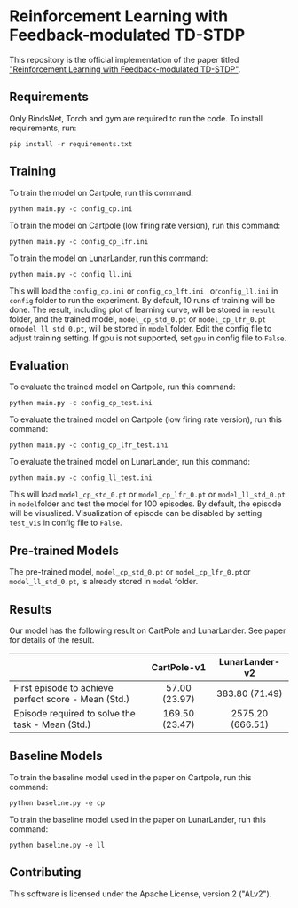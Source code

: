 # Reinforcement Learning with Feedback-modulated TD-STDP

This repository is the official implementation of the paper titled ["Reinforcement Learning with Feedback-modulated TD-STDP"](https://arxiv.org/abs/2008.13044).

## Requirements

Only BindsNet, Torch and gym are required to run the code.  To install requirements, run:

```setup
pip install -r requirements.txt
```

## Training

To train the model on Cartpole, run this command:

```train
python main.py -c config_cp.ini
```

To train the model on Cartpole (low firing rate version), run this command:

```
python main.py -c config_cp_lfr.ini
```

To train the model on LunarLander, run this command:

```
python main.py -c config_ll.ini
```

This will load the `config_cp.ini` or `config_cp_lft.ini ` or`config_ll.ini` in `config` folder to run the experiment. By default, 10 runs of training will be done. The result, including plot of learning curve, will be stored in `result` folder, and the trained model, `model_cp_std_0.pt` or `model_cp_lfr_0.pt` or`model_ll_std_0.pt`, will be stored in `model` folder. Edit the config file to adjust training setting. If gpu is not supported, set `gpu` in config file to `False`.

## Evaluation

To evaluate the trained model on Cartpole, run this command:

```eval
python main.py -c config_cp_test.ini
```

To evaluate the trained model on Cartpole (low firing rate version), run this command:

```
python main.py -c config_cp_lfr_test.ini
```

To evaluate the trained model on LunarLander, run this command:

```
python main.py -c config_ll_test.ini
```

This will load `model_cp_std_0.pt` or `model_cp_lfr_0.pt` or `model_ll_std_0.pt` in `model`folder and test the model for 100 episodes. By default, the episode will be visualized. Visualization of episode can be disabled by setting `test_vis` in config file to `False`.

## Pre-trained Models

The pre-trained model, `model_cp_std_0.pt` or `model_cp_lfr_0.pt`or `model_ll_std_0.pt`,  is already stored in `model` folder. 

## Results

Our model has the following result on CartPole and LunarLander. See paper for details of the result. 

|                                                      |  CartPole-v1   |  LunarLander-v2  |
| :--------------------------------------------------- | :------------: | :--------------: |
| First episode to achieve perfect score - Mean (Std.) | 57.00 (23.97)  |  383.80 (71.49)  |
| Episode required to solve the task  - Mean (Std.)    | 169.50 (23.47) | 2575.20 (666.51) |

## Baseline Models

To train the baseline model used in the paper on Cartpole, run this command:

```train
python baseline.py -e cp
```

To train the baseline model used in the paper on LunarLander, run this command:

```
python baseline.py -e ll
```

## Contributing

This software is licensed under the Apache License, version 2 ("ALv2").